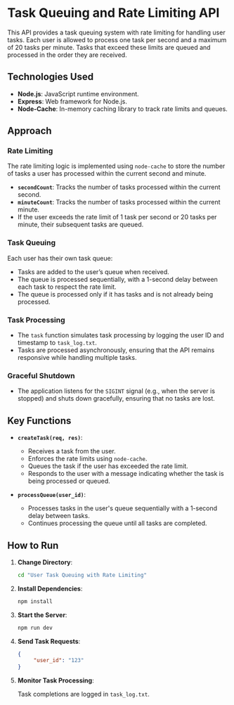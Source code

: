 # Task Queuing and Rate Limiting API

This API provides a task queuing system with rate limiting for handling user tasks. Each user is allowed to process one task per second and a maximum of 20 tasks per minute. Tasks that exceed these limits are queued and processed in the order they are received.


## Technologies Used

- **Node.js**: JavaScript runtime environment.
- **Express**: Web framework for Node.js.
- **Node-Cache**: In-memory caching library to track rate limits and queues.

## Approach

### Rate Limiting

The rate limiting logic is implemented using `node-cache` to store the number of tasks a user has processed within the current second and minute.

- **`secondCount`**: Tracks the number of tasks processed within the current second.
- **`minuteCount`**: Tracks the number of tasks processed within the current minute.
- If the user exceeds the rate limit of 1 task per second or 20 tasks per minute, their subsequent tasks are queued.

### Task Queuing

Each user has their own task queue:

- Tasks are added to the user’s queue when received.
- The queue is processed sequentially, with a 1-second delay between each task to respect the rate limit.
- The queue is processed only if it has tasks and is not already being processed.

### Task Processing

- The `task` function simulates task processing by logging the user ID and timestamp to `task_log.txt`.
- Tasks are processed asynchronously, ensuring that the API remains responsive while handling multiple tasks.

### Graceful Shutdown

- The application listens for the `SIGINT` signal (e.g., when the server is stopped) and shuts down gracefully, ensuring that no tasks are lost.

## Key Functions

- **`createTask(req, res)`**:
  - Receives a task from the user.
  - Enforces the rate limits using `node-cache`.
  - Queues the task if the user has exceeded the rate limit.
  - Responds to the user with a message indicating whether the task is being processed or queued.

- **`processQueue(user_id)`**:
  - Processes tasks in the user's queue sequentially with a 1-second delay between tasks.
  - Continues processing the queue until all tasks are completed.

## How to Run
1. **Change Directory**:
     ```bash
     cd "User Task Queuing with Rate Limiting"
     
2. **Install Dependencies**:
   ```bash
   npm install


3. **Start the Server**:
   ```bash
   npm run dev

4. **Send Task Requests**:
   ```json
   {
        "user_id": "123"
   }

5. **Monitor Task Processing**:

    Task completions are logged in `task_log.txt`.

